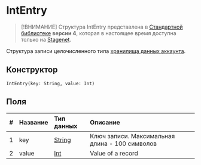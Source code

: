 # IntEntry

> [!ВНИМАНИЕ]
> Структура IntEntry представлена в [Стандартной библиотеке](/ride/script/standard-library.md) **версии 4**, которая в настоящее время доступна только на [Stagenet](/blockchain/blockchain-network/stage-network.md).

Структура записи целочисленного типа [хранилища данных аккаунта](/blockchain/account/account-data-storage.md).

## Конструктор

```ride
IntEntry(key: String, value: Int)
```

## Поля

|   #   | Название | Тип данных | Описание |
| :--- | :--- | :--- | :--- |
| 1 | key | [String](/ride/data-types/string.md) | Ключ записи. Максимальная длина - 100 символов |
| 2 | value | [Int](/ride/data-types/int.md) | Value of a record |
